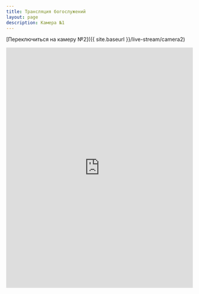 ```yaml
---
title: Трансляция богослужений
layout: page
description: Камера №1
---
```


[Переключиться на камеру №2]({{ site.baseurl }}/live-stream/camera2)
<iframe width="100%" height="650" src="https://www.youtube.com/embed/{{ site.youtube.camera_id }}?autoplay=1" frameborder="0" allow="accelerometer; autoplay; encrypted-media; gyroscope; picture-in-picture" allowfullscreen></iframe>
